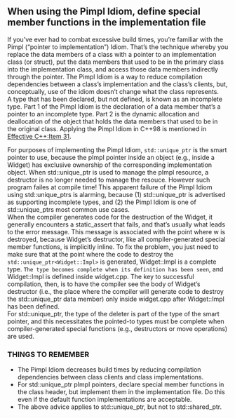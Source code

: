 ## When using the Pimpl Idiom, define special member functions in the implementation file
If you’ve ever had to combat excessive build times, you’re familiar with the Pimpl (“pointer to implementation”) Idiom. That’s the technique whereby you replace the data members of a class with a pointer to an implementation class (or struct), put the data members that used to be in the primary class into the implementation class, and access those data members indirectly through the pointer. The Pimpl Idiom is a way to reduce compilation dependencies between a class’s implementation and the class’s clients, but, conceptually, use of the idiom doesn’t change what the class represents.  
A type that has been declared, but not defined, is known as an incomplete type. Part 1 of the Pimpl Idiom is the declaration of a data member that’s a pointer to an incomplete type. Part 2 is the dynamic allocation and deallocation of the object that holds the data members that used to be in the original class. Applying the Pimpl Idiom in C++98 is mentioned in [Effective C++:Item 31](../effective/item31/README.md).  

For purposes of implementing the Pimpl Idiom, `std::unique_ptr` is the smart pointer to use, because the pImpl pointer inside an object (e.g., inside a Widget) has exclusive ownership of the corresponding implementation object. When std::unique_ptr is used to manage the pImpl resource, a destructor is no longer needed to manage the resouce. However such program failes at compile time! This apparent failure of the Pimpl Idiom using std::unique_ptrs is alarming, because (1) std::unique_ptr is advertised as supporting incomplete types, and (2) the Pimpl Idiom is one of std::unique_ptrs most common use cases.    
When the compiler generates code for the destruction of the Widget, it generally encounters a static_assert that fails, and that’s usually what leads to the error message. This message is associated with the point where w is destroyed, because Widget’s destructor, like all compiler-generated special member functions, is implicitly inline. To fix the problem, you just need to make sure that at the point where the code to destroy the `std::unique_ptr<Widget::Impl>` is generated, Widget::Impl is a complete type. `The type becomes complete when its definition has been seen`, and Widget::Impl is defined inside widget.cpp. The key to successful compilation, then, is to have the compiler see the body of Widget’s destructor (i.e., the place where the compiler will generate code to destroy the std::unique_ptr data member) only inside widget.cpp after Widget::Impl has been defined.    
For std::unique_ptr, the type of the deleter is part of the type of the smart pointer, and this necessitates the pointed-to types must be complete when compiler-generated special functions (e.g., destructors or move operations) are used.
### THINGS TO REMEMBER 
* The Pimpl Idiom decreases build times by reducing compilation dependencies between class clients and class implementations.
* For std::unique_ptr pImpl pointers, declare special member functions in the class header, but implement them in the implementation file. Do this even if the default function implementations are acceptable.
* The above advice applies to std::unique_ptr, but not to std::shared_ptr.